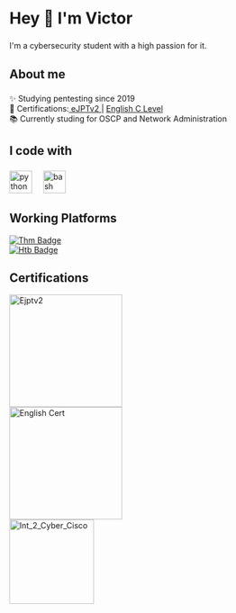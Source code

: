 <h1 align="left">Hey 👋 I'm Victor</h1>

###

<p align="left">I'm a cybersecurity student with a high passion for it.</p>

###

<h2 align="left">About me</h2>

###

<p align="left">✨ Studying pentesting since 2019<br>
🎯 Certifications:<a href="https://certs.ine.com/b8c2e097-6bec-48b1-ad18-90f1f539c1be#gs.gktzxl"> eJPTv2 </a> | 
<a href="https://credentials.britishcouncil.org/1e0f18e1-eba6-4a96-922a-eceebe9f4ba8?key=4ca914a74001494908818274824bd6fa61895b3da50c1d034ed5f8592ee9583c"> English C Level </a> <br>
📚 Currently studing for OSCP and Network Administration<br></p>

###

<h2 align="left">I code with</h2>

###

<div align="left">
  <img src="https://cdn.jsdelivr.net/gh/devicons/devicon/icons/python/python-original.svg" height="40" alt="python logo"  />
  <img width="12" />
  <img src="https://cdn.jsdelivr.net/gh/devicons/devicon/icons/bash/bash-original.svg" height="40" alt="bash logo"  />
</div>

###

###

<h2 align="left">Working Platforms</h2>


<div align="left">
  <a href="https://tryhackme.com/r/p/Patche" target="_blank">
    <img src="https://tryhackme-badges.s3.amazonaws.com/Patche.png" alt="Thm Badge" />
  </a>
  <br>
  <a href="https://app.hackthebox.com/profile/136177" target="_blank">
    <img src="https://www.hackthebox.com/badge/image/136177" alt="Htb Badge"  />
  </a>
</div>

###

<h2 align="left">Certifications</h2>

<div align="left">
  <a href="https://certs.ine.com/b8c2e097-6bec-48b1-ad18-90f1f539c1be#gs.gktzxl" target="_blank">
    <img src="https://images.credential.net/badge/tiny/yhc3olbl_1728744335159_badge.png" height="200" alt="Ejptv2"  />
  </a>
  <br>
  <a href="https://credentials.britishcouncil.org/1e0f18e1-eba6-4a96-922a-eceebe9f4ba8?key=4ca914a74001494908818274824bd6fa61895b3da50c1d034ed5f8592ee9583c" target="_blank">
    <img src="https://github.com/user-attachments/assets/ffffe014-27bd-410d-a94c-b8ab60d40c88" height="200" alt="English Cert"  />
  </a>
    <br>
  <a href="https://www.credly.com/badges/d805765e-e2a9-4510-b080-315ab4a9a209/linked_in_profile?trk=public_profile_see-credential" target="_blank">
    <img src="https://github.com/user-attachments/assets/bce67122-e420-42b0-9c8b-728af5d188ce" height="150" alt="Int_2_Cyber_Cisco"  />
  </a>
</div>


###
